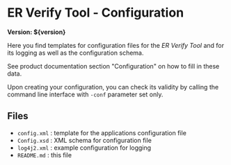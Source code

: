 ER Verify Tool - Configuration
==============================

**Version: ${version}**

Here you find templates for configuration files for the _ER Verify Tool_ and
for its logging as well as the configuration schema.

See product documentation section "Configuration" on how to fill in these data.

Upon creating your configuration, you can check its validity by calling the
command line interface with `-conf` parameter set only.


Files
-----

- `config.xml` : template for the applications configuration file
- `Config.xsd` : XML schema for configuration file
- `log4j2.xml`  : example configuration for logging
- `README.md`  : this file
